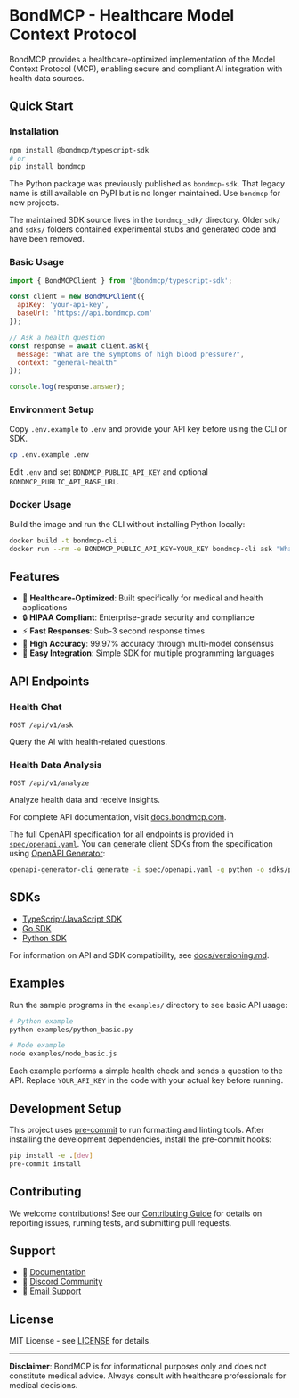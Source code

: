 # BondMCP - Healthcare Model Context Protocol

BondMCP provides a healthcare-optimized implementation of the Model Context Protocol (MCP), enabling secure and compliant AI integration with health data sources.

## Quick Start

### Installation

```bash
npm install @bondmcp/typescript-sdk
# or
pip install bondmcp
```

The Python package was previously published as `bondmcp-sdk`. That legacy name
is still available on PyPI but is no longer maintained. Use `bondmcp` for new
projects.

The maintained SDK source lives in the `bondmcp_sdk/` directory. Older
`sdk/` and `sdks/` folders contained experimental stubs and generated code and
have been removed.

### Basic Usage

```javascript
import { BondMCPClient } from '@bondmcp/typescript-sdk';

const client = new BondMCPClient({
  apiKey: 'your-api-key',
  baseUrl: 'https://api.bondmcp.com'
});

// Ask a health question
const response = await client.ask({
  message: "What are the symptoms of high blood pressure?",
  context: "general-health"
});

console.log(response.answer);
```
### Environment Setup

Copy `.env.example` to `.env` and provide your API key before using the CLI or SDK.

```bash
cp .env.example .env
```

Edit `.env` and set `BONDMCP_PUBLIC_API_KEY` and optional `BONDMCP_PUBLIC_API_BASE_URL`.

### Docker Usage

Build the image and run the CLI without installing Python locally:

```bash
docker build -t bondmcp-cli .
docker run --rm -e BONDMCP_PUBLIC_API_KEY=YOUR_KEY bondmcp-cli ask "What are the symptoms of high blood pressure?"
```


## Features

- 🏥 **Healthcare-Optimized**: Built specifically for medical and health applications
- 🔒 **HIPAA Compliant**: Enterprise-grade security and compliance
- ⚡ **Fast Responses**: Sub-3 second response times
- 🎯 **High Accuracy**: 99.97% accuracy through multi-model consensus
- 🔧 **Easy Integration**: Simple SDK for multiple programming languages

## API Endpoints

### Health Chat
```
POST /api/v1/ask
```
Query the AI with health-related questions.

### Health Data Analysis
```
POST /api/v1/analyze
```
Analyze health data and receive insights.

For complete API documentation, visit [docs.bondmcp.com](https://docs.bondmcp.com).

The full OpenAPI specification for all endpoints is provided in
[`spec/openapi.yaml`](spec/openapi.yaml). You can generate client SDKs from the
specification using [OpenAPI Generator](https://openapi-generator.tech):

```bash
openapi-generator-cli generate -i spec/openapi.yaml -g python -o sdks/python
```

## SDKs

- [TypeScript/JavaScript SDK](https://docs.bondmcp.com/sdks/typescript)
- [Go SDK](https://docs.bondmcp.com/sdks/go)
- [Python SDK](https://docs.bondmcp.com/sdks/python)

For information on API and SDK compatibility, see [docs/versioning.md](docs/versioning.md).

## Examples

Run the sample programs in the `examples/` directory to see basic API usage:

```bash
# Python example
python examples/python_basic.py

# Node example
node examples/node_basic.js
```

Each example performs a simple health check and sends a question to the API. Replace
`YOUR_API_KEY` in the code with your actual key before running.

## Development Setup

This project uses [pre-commit](https://pre-commit.com) to run formatting and linting tools. After installing the development dependencies, install the pre-commit hooks:

```bash
pip install -e .[dev]
pre-commit install
```

## Contributing

We welcome contributions! See our [Contributing Guide](CONTRIBUTING.md) for details on reporting issues, running tests, and submitting pull requests.

## Support

- 📖 [Documentation](https://docs.bondmcp.com)
- 💬 [Discord Community](https://discord.gg/bondmcp)
- 📧 [Email Support](mailto:support@bondmcp.com)

## License

MIT License - see [LICENSE](https://github.com/bondmcp/mcp/blob/main/LICENSE) for details.

---

**Disclaimer**: BondMCP is for informational purposes only and does not constitute medical advice. Always consult with healthcare professionals for medical decisions.
